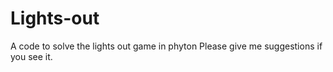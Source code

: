 # Lights-out
A code to solve the lights out game in phyton
Please give me suggestions if you see it.
